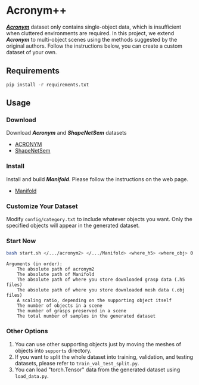 # Acronym++
[***Acronym***](https://github.com/NVlabs/acronym) dataset only contains single-object data, which is insufficient when cluttered environments are required. In this project, we extend ***Acronym*** to multi-object scenes using the methods suggested by the original authors. Follow the instructions below, you can create a custom dataset of your own.

## Requirements
```
pip install -r requirements.txt
```

## Usage
### Download
Download ***Acronym*** and ***ShapeNetSem*** datasets
- [ACRONYM](https://drive.google.com/file/d/1zcPARTCQx2oeiKk7a-wdN_CN-RUVX56c/view)
- [ShapeNetSem](https://huggingface.co/datasets/ShapeNet/ShapeNetSem-archive/tree/main)
### Install
Install and build ***Manifold***. Please follow the instructions on the web page.
- [Manifold](https://github.com/hjwdzh/Manifold)
### Customize Your Dataset
Modify `config/category.txt` to include whatever objects you want. Only the specified objects will appear in the generated dataset.
### Start Now
```bash
bash start.sh </.../acronym2> </.../Manifold> <where_h5> <where_obj> 0.02 10 1000 2000
```
```
Arguments (in order):
    The absolute path of acronym2
    The absolute path of Manifold
    The absolute path of where you store downloaded grasp data (.h5 files)
    The absolute path of where you store downloaded mesh data (.obj files)
    A scaling ratio, depending on the supporting object itself
    The number of objects in a scene
    The number of grasps preserved in a scene
    The total number of samples in the generated dataset
```
### Other Options
1. You can use other supporting objects just by moving the meshes of objects into `supports` directory.
2. If you want to split the whole dataset into training, validation, and testing datasets, please refer to `train_val_test_split.py`. 
3. You can load "torch.Tensor" data from the generated dataset using `load_data.py`.
